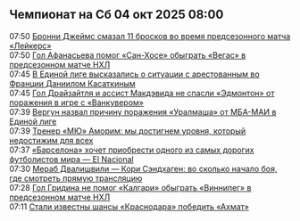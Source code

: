 <h2>Чемпионат на Сб 04 окт 2025 08:00</h2><!--2025-10-04 07:50:34-->
<div class="rssn">
  <div><span class="smaller gray hspace">07:50</span> <a class="nodecor" href="https://www.championat.ru/basketball/news-6187730-bronni-dzhejms-smazal-11-broskov-vo-vremya-predsezonnogo-matcha-lejkers.html">Бронни Джеймс смазал 11 бросков во время предсезонного матча «Лейкерс»</a></div>
</div>
<div class="rssn">
  <div><span class="smaller gray hspace">07:50</span> <a class="nodecor" href="https://www.championat.ru/hockey/news-6187728-gol-afanaseva-pomog-san-hose-obygrat-vegas-v-predsezonnom-matche-nhl.html">Гол Афанасьева помог «Сан-Хосе» обыграть «Вегас» в предсезонном матче НХЛ</a></div>
</div>
<div class="rssn">
  <div><span class="smaller gray hspace">07:45</span> <a class="nodecor" href="https://www.championat.ru/basketball/news-6187726-v-edinoj-lige-vyskazalis-o-situacii-s-arestovannym-vo-francii-daniilom-kasatkinym.html">В Единой лиге высказались о ситуации с арестованным во Франции Даниилом Касаткиным</a></div>
</div>
<div class="rssn">
  <div><span class="smaller gray hspace">07:45</span> <a class="nodecor" href="https://www.championat.ru/hockey/news-6187722-gol-drajzajtlya-i-assist-makdevida-ne-spasli-edmonton-ot-porazheniya-v-igre-s-vankuverom.html">Гол Драйзайтля и ассист Макдэвида не спасли «Эдмонтон» от поражения в игре с «Ванкувером»</a></div>
</div>
<div class="rssn">
  <div><span class="smaller gray hspace">07:39</span> <a class="nodecor" href="https://www.championat.ru/basketball/news-6187716-vergun-nazval-prichinu-porazheniya-uralmasha-ot-mba-mai-v-edinoj-lige.html">Вергун назвал причину поражения «Уралмаша» от МБА-МАИ в Единой лиге</a></div>
</div>
<div class="rssn">
  <div><span class="smaller gray hspace">07:39</span> <a class="nodecor" href="https://www.championat.ru/football/news-6187710-trener-myu-amorim-my-dostignem-urovnya-kotoryj-nedostizhim-dlya-vseh.html">Тренер «МЮ» Аморим: мы достигнем уровня, который недостижим для всех</a></div>
</div>
<div class="rssn">
  <div><span class="smaller gray hspace">07:37</span> <a class="nodecor" href="https://www.championat.ru/football/news-6187720-barselona-hochet-priobresti-odnogo-iz-samyh-dorogih-futbolistov-mira-el-nacional.html">«Барселона» хочет приобрести одного из самых дорогих футболистов мира — El Nacional</a></div>
</div>
<div class="rssn">
  <div><span class="smaller gray hspace">07:30</span> <a class="nodecor" href="https://www.championat.ru/boxing/news-6186972-merab-dvalishvili-kori-sendhagen-vo-skolko-nachalo-boya-gde-smotret-pryamuyu-translyaciyu.html">Мераб Двалишвили — Кори Сэндхаген: во сколько начало боя, где смотреть прямую трансляцию</a></div>
</div>
<div class="rssn">
  <div><span class="smaller gray hspace">07:28</span> <a class="nodecor" href="https://www.championat.ru/hockey/news-6187714-gol-gridina-ne-pomog-kalgari-obygrat-vinnipeg-v-predsezonnom-matche-nhl.html">Гол Гридина не помог «Калгари» обыграть «Виннипег» в предсезонном матче НХЛ</a></div>
</div>
<div class="rssn">
  <div><span class="smaller gray hspace">07:11</span> <a class="nodecor" href="https://www.championat.ru/bets/news-6185650-stali-izvestny-shansy-krasnodara-pobedit-ahmat.html">Стали известны шансы «Краснодара» победить «Ахмат»</a></div>
</div><div class="rssurl gray smaller" style="display:none">https://www.championat.ru/rss/news/</div>